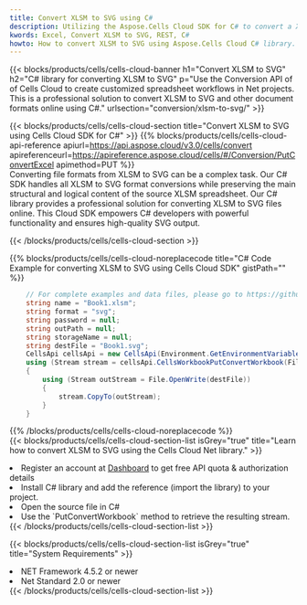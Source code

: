 ```yaml
---
title: Convert XLSM to SVG using C# 
description: Utilizing the Aspose.Cells Cloud SDK for C# to convert a XLSM format file to a SVG format file. 
kwords: Excel, Convert XLSM to SVG, REST, C#
howto: How to convert XLSM to SVG using Aspose.Cells Cloud C# library.
---
```



{{< blocks/products/cells/cells-cloud-banner h1="Convert XLSM to SVG" h2="C# library for converting XLSM to SVG" p="Use the Conversion API of of Cells Cloud to create customized spreadsheet workflows in Net projects. This is a professional solution to convert XLSM to SVG and other document formats online using C#." urlsection="conversion/xlsm-to-svg/" >}}

{{< blocks/products/cells/cells-cloud-section  title="Convert XLSM to SVG using Cells Cloud SDK for C#" >}}
{{% blocks/products/cells/cells-cloud-api-reference  apiurl=https://api.aspose.cloud/v3.0/cells/convert  apireferenceurl=https://apireference.aspose.cloud/cells/#/Conversion/PutConvertExcel  apimethod=PUT %}}
<br/>
Converting file formats from XLSM to SVG can be a complex task. Our C# SDK handles all XLSM to SVG format conversions while preserving the main structural and logical content of the source XLSM spreadsheet. Our C# library provides a professional solution for converting XLSM to SVG files online. This Cloud SDK empowers C# developers with powerful functionality and ensures high-quality SVG output.

{{< /blocks/products/cells/cells-cloud-section >}}

{{% blocks/products/cells/cells-cloud-noreplacecode title="C# Code Example for converting XLSM to SVG using Cells Cloud SDK" gistPath="" %}}
 
```cs
    // For complete examples and data files, please go to https://github.com/aspose-cells-cloud/aspose-cells-cloud-dotnet/
    string name = "Book1.xlsm";
    string format = "svg";
    string password = null;
    string outPath = null;
    string storageName = null;
    string destFile = "Book1.svg";
    CellsApi cellsApi = new CellsApi(Environment.GetEnvironmentVariable("ProductClientId"), Environment.GetEnvironmentVariable("ProductClientSecret"));
    using (Stream stream = cellsApi.CellsWorkbookPutConvertWorkbook(File.OpenRead(name), format, password, outPath, storageName))
    {
        using (Stream outStream = File.OpenWrite(destFile))
        {
            stream.CopyTo(outStream);
        }
    }
```
 
{{% /blocks/products/cells/cells-cloud-noreplacecode  %}}
<br/>
{{< blocks/products/cells/cells-cloud-section-list isGrey="true"  title="Learn how to convert XLSM to SVG using the Cells Cloud Net library." >}}
<li>Register an account at <a href="https://dashboard.aspose.cloud/">Dashboard</a> to get free API quota & authorization details</li>
<li>Install C# library and add the reference (import the library) to your project.</li>
<li>Open the source file in C#</li>
<li>Use the `PutConvertWorkbook` method to retrieve the resulting stream.</li>
{{< /blocks/products/cells/cells-cloud-section-list >}}

{{< blocks/products/cells/cells-cloud-section-list isGrey="true"  title="System Requirements" >}}
<li>NET Framework 4.5.2 or newer</li>
<li>Net Standard 2.0 or newer</li>
{{< /blocks/products/cells/cells-cloud-section-list >}}
